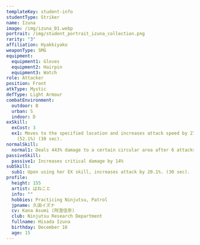 ```yaml
---
templateKey: student-info
studentType: Striker
name: Izuna
image: /img/izuna_01.webp
portrait: /img/student_portrait_izuna_collection.png
rarity: "3"
affiliation: Hyakkiyako
weaponType: SMG
equipment:
  equipment1: Gloves
  equipment2: Hairpin
  equipment3: Watch
role: Attacker
position: Front
atkType: Mystic
defType: Light Armour
combatEnvironment:
  outdoor: B
  urban: S
  indoor: D
exSkill:
  exCost: 3
  ex1: Moves to the specified location and increases attack speed by 27.4%
    (52.1%) (30 sec).
normalSkill:
  normal1: Deals 443% damage to a certain circular area after 6 attacks.
passiveSkill:
  passive1: Increases critical damage by 14%
subSkill:
  sub1: Upon using her EX skill, increases attack by 20.1%. (30 sec).
profile:
  height: 155
  artist: はねこと
  info: ""
  hobbies: Practicing Ninjutsu, Patrol
  jpname: 久田イズナ
  cv: Kana Asumi (阿澄佳奈)
  club: Ninjutsu Research Department
  fullname: Hisada Izuna
  birthday: December 16
  age: 15
---
```


